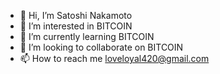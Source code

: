 - 👋 Hi, I’m Satoshi Nakamoto
- 👀 I’m interested in BITCOIN
- 🌱 I’m currently learning BITCOIN
- 💞️ I’m looking to collaborate on BITCOIN
- 📫 How to reach me loveloyal420@gmail.com

<!---
1a1zp1ep5qgefi2dmptftl5slmv7divfna/1a1zp1ep5qgefi2dmptftl5slmv7divfna is a ✨ special ✨ repository because its `README.md` (this file) appears on your GitHub profile.
You can click the Preview link to take a look at your changes.
--->
